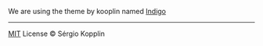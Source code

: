 We are using the theme by kooplin named [Indigo](https://github.com/sergiokopplin/indigo)

---

[MIT](http://kopplin.mit-license.org/) License © Sérgio Kopplin

